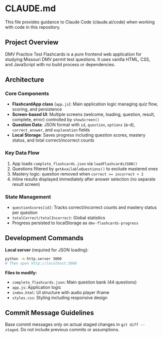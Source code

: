# CLAUDE.md

This file provides guidance to Claude Code (claude.ai/code) when working with code in this repository.

## Project Overview

DMV Practice Test Flashcards is a pure frontend web application for studying Missouri DMV permit test questions. It uses vanilla HTML, CSS, and JavaScript with no build process or dependencies.

## Architecture

### Core Components
- **FlashcardApp class** (`app.js`): Main application logic managing quiz flow, scoring, and persistence
- **Screen-based UI**: Multiple screens (welcome, loading, question, result, complete, error) controlled by `showScreen()`
- **Question Data**: JSON format with `id`, `question`, `options` (a-d), `correct_answer`, and `explanation` fields
- **Local Storage**: Saves progress including question scores, mastery status, and total correct/incorrect counts

### Key Data Flow
1. App loads `complete_flashcards.json` via `loadFlashcardsJSON()`
2. Questions filtered by `getAvailableQuestions()` to exclude mastered ones
3. Mastery logic: question removed when `correct >= incorrect + 2`
4. Inline results displayed immediately after answer selection (no separate result screen)

### State Management
- `questionScores[id]`: Tracks correct/incorrect counts and mastery status per question
- `totalCorrect/totalIncorrect`: Global statistics
- Progress persisted to localStorage as `dmv-flashcards-progress`

## Development Commands

**Local server** (required for JSON loading):
```bash
python -m http.server 3000
# Then open http://localhost:3000
```

**Files to modify:**
- `complete_flashcards.json`: Main question bank (44 questions)
- `app.js`: Application logic
- `index.html`: UI structure with audio player iframe
- `styles.css`: Styling including responsive design

## Commit Message Guidelines

Base commit messages only on actual staged changes in `git diff --staged`. Do not include previous commits or assumptions.